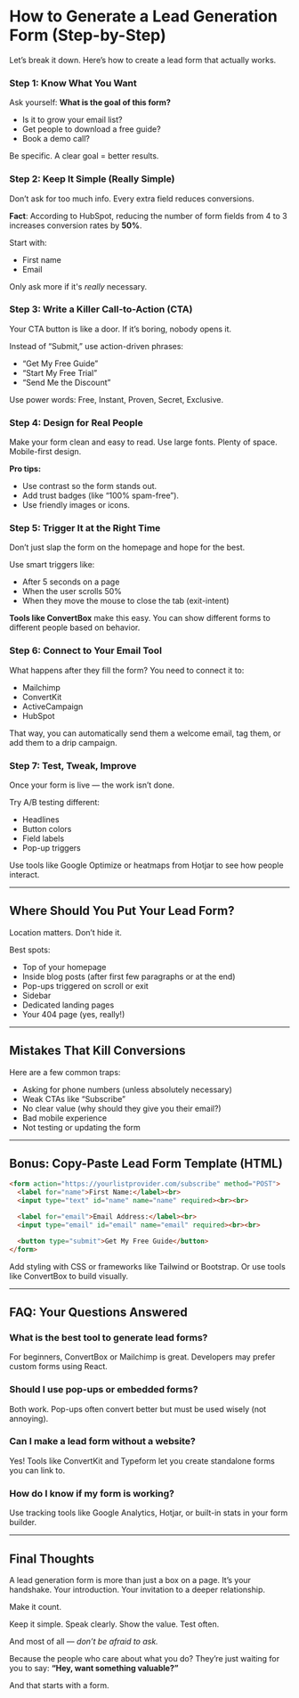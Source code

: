 # How to Generate a Lead Generation Form (Step-by-Step)

Let’s break it down. Here’s how to create a lead form that actually works.

### **Step 1: Know What You Want**

Ask yourself:
**What is the goal of this form?**

* Is it to grow your email list?
* Get people to download a free guide?
* Book a demo call?

Be specific. A clear goal = better results.

### **Step 2: Keep It Simple (Really Simple)**

Don’t ask for too much info. Every extra field reduces conversions.

**Fact**: According to HubSpot, reducing the number of form fields from 4 to 3 increases conversion rates by **50%**.

Start with:

* First name
* Email

Only ask more if it's *really* necessary.

### **Step 3: Write a Killer Call-to-Action (CTA)**

Your CTA button is like a door. If it’s boring, nobody opens it.

Instead of “Submit,” use action-driven phrases:

* “Get My Free Guide”
* “Start My Free Trial”
* “Send Me the Discount”

Use power words: Free, Instant, Proven, Secret, Exclusive.

### **Step 4: Design for Real People**

Make your form clean and easy to read. Use large fonts. Plenty of space. Mobile-first design.

**Pro tips:**

* Use contrast so the form stands out.
* Add trust badges (like “100% spam-free”).
* Use friendly images or icons.

### **Step 5: Trigger It at the Right Time**

Don’t just slap the form on the homepage and hope for the best.

Use smart triggers like:

* After 5 seconds on a page
* When the user scrolls 50%
* When they move the mouse to close the tab (exit-intent)

**Tools like ConvertBox** make this easy. You can show different forms to different people based on behavior.

### **Step 6: Connect to Your Email Tool**

What happens after they fill the form? You need to connect it to:

* Mailchimp
* ConvertKit
* ActiveCampaign
* HubSpot

That way, you can automatically send them a welcome email, tag them, or add them to a drip campaign.

### **Step 7: Test, Tweak, Improve**

Once your form is live — the work isn’t done.

Try A/B testing different:

* Headlines
* Button colors
* Field labels
* Pop-up triggers

Use tools like Google Optimize or heatmaps from Hotjar to see how people interact.

---

## Where Should You Put Your Lead Form?

Location matters. Don’t hide it.

Best spots:

* Top of your homepage
* Inside blog posts (after first few paragraphs or at the end)
* Pop-ups triggered on scroll or exit
* Sidebar
* Dedicated landing pages
* Your 404 page (yes, really!)

---

## Mistakes That Kill Conversions

Here are a few common traps:

* Asking for phone numbers (unless absolutely necessary)
* Weak CTAs like “Subscribe”
* No clear value (why should they give you their email?)
* Bad mobile experience
* Not testing or updating the form

---

## Bonus: Copy-Paste Lead Form Template (HTML)

```html
<form action="https://yourlistprovider.com/subscribe" method="POST">
  <label for="name">First Name:</label><br>
  <input type="text" id="name" name="name" required><br><br>

  <label for="email">Email Address:</label><br>
  <input type="email" id="email" name="email" required><br><br>

  <button type="submit">Get My Free Guide</button>
</form>
```

Add styling with CSS or frameworks like Tailwind or Bootstrap. Or use tools like ConvertBox to build visually.

---

## FAQ: Your Questions Answered

### **What is the best tool to generate lead forms?**

For beginners, ConvertBox or Mailchimp is great. Developers may prefer custom forms using React.

### **Should I use pop-ups or embedded forms?**

Both work. Pop-ups often convert better but must be used wisely (not annoying).

### **Can I make a lead form without a website?**

Yes! Tools like ConvertKit and Typeform let you create standalone forms you can link to.

### **How do I know if my form is working?**

Use tracking tools like Google Analytics, Hotjar, or built-in stats in your form builder.

---

## Final Thoughts

A lead generation form is more than just a box on a page. It’s your handshake. Your introduction. Your invitation to a deeper relationship.

Make it count.

Keep it simple. Speak clearly. Show the value. Test often.

And most of all — *don’t be afraid to ask.*

Because the people who care about what you do?
They’re just waiting for you to say:
**“Hey, want something valuable?”**

And that starts with a form.
